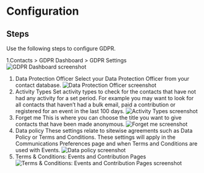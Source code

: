 # Configuration

## Steps

Use the following steps to configure GDPR.

1.Contacts > GDPR Dashboard > GDPR Settings
![GDPR Dashboard screenshot](/images/gdpr-dashboard.png)
1. Data Protection Officer 
Select your Data Protection Officer from your contact database.
![Data Protection Officer screenshot](/images/data-protection-officer.png)
1. Activity Types
Set activity types to check for the contacts that have not had any activity for a set period. For example you may want to look for all contacts that haven’t had a bulk email, paid a contribution or registered for an event in the last 100 days.
![Activity Types screenshot](/images/activity-types.png)
1. Forget me
This is where you can choose the title you want to give contacts that have been made anonymous.
![Forget me screenshot](/images/forget-me.png)
1. Data policy
These settings relate to sitewise agreements such as Data Policy or Terms and Conditions. These settings will apply in the Communications Preferences page and when Terms and Conditions are used with Events.
![Data policy screenshot](/images/data-policy.png)
1. Terms & Conditions: Events and Contribution Pages
![Terms & Conditions: Events and Contribution Pages screenshot](/images/t&c.png)



